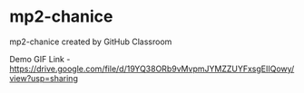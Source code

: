 # mp2-chanice
mp2-chanice created by GitHub Classroom

Demo GIF Link - https://drive.google.com/file/d/19YQ38ORb9vMvpmJYMZZUYFxsgEIIQowy/view?usp=sharing
